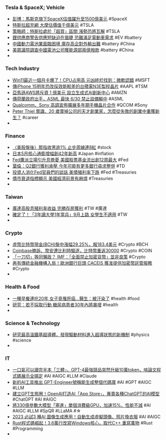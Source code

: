 ### Tesla & SpaceX; Vehicle
- [彭博：馬斯克旗下SpaceX估值躍升至1500億美元](https://m.cnyes.com/news/id/5225815) #SpaceX
- [特斯拉超充網 大摩估價值千億美元](https://ctee.com.tw/news/global/888484.html) #TSLA
- [策略師：特斯拉處於「超買」區間 漲勢恐將瓦解](https://m.cnyes.com/news/id/5225463) #TSLA
- [鋰供應商警告供應短缺迫在眉睫 恐難滿足電動車需求](https://m.cnyes.com/news/id/5225139) #EV #battery
- [中國動力電池業面臨困境 庫存高企對外輸出難](https://www.epochtimes.com/b5/23/6/21/n14020182.htm) #battery #China
- [美眾議院調查中國電池公司獲能源部兩億撥款](https://www.epochtimes.com/b5/23/6/22/n14021059.htm) #battery #China
-
### Tech Industry
- [Win11最近一個月卡爆了！CPU占用高 元凶終於找到：微軟認錯](https://news.xfastest.com/windows/129689/win11-21/) #MSFT
- [傳iPhone 15明年恐改採效能較差的台積電N3E製程晶片](https://news.cnyes.com/news/id/5225819) #AAPL #TSM
- [亞馬遜AWS將斥資 1 億美元 設立生成式AI創新中心](https://m.cnyes.com/news/id/5225405) #AMZN
- [傳荷蘭政府出手，ASML 最快 6/30 禁止設備輸中](https://technews.tw/2023/06/23/asml-china) #ASML
- [Qualcomm、Sony 高調宣佈擴展多年期手機晶片合作](https://chinese.engadget.com/sony-plans-to-keep-making-smartphones-for-at-least-a-few-more-years-153001334.html) #QCOM #Sony
- [Peter Thiel 賞識、20 歲賣掉公司的天才創業家，怎麼從失敗的創業中重獲新生？](https://technews.tw/2023/06/24/james-proud-third-startup-config/) #career
-
### Finance
- [〈美股盤後〉那指收黑逾1% 止步周線連8紅](https://m.cnyes.com/news/id/5225809) #stock
- [日本5月核心通膨增幅創42年新高](https://ctee.com.tw/news/global/888561.html) #Japan #inflation
- [Fed鷹派立場引升息擔憂 美國股票基金流出創12周最大](https://news.cnyes.com/news/id/5225635) #Fed
- [葉倫：Q2銀行獲利承壓 今年可能有更多銀行尋求整併](https://news.cnyes.com/news/id/5225812) #TD
- [投資人消化Fed官員們的談話 美債殖利率下跌](https://news.cnyes.com/news/id/5225584) #Fed #Treasuries
- [債市衰退指標顯示 美國經濟前景有麻煩](https://m.cnyes.com/news/id/5225817) #Treasuries
-
### Taiwan
- [廣達高股息殖利率收益 完勝存房獲利](https://ctee.com.tw/news/stocks/888766.html) #TW #廣達
- [確定了！「3年讀大學1年當兵」9月上路 女學生不適用](https://today.line.me/tw/v2/article/zN9QMDP) #TW
-
### Crypto
- [虛幣比特幣現金(BCH)盤中漲幅29.25%，報183.4美元](https://m.cnyes.com/news/id/5225904) #Crypto #BCH
- [Coinbase勝訴、幣安遭比利時驅逐，比特幣重返30000](https://www.dailyfxasia.com/cn/cmarkets/20230624-24443.html) #Crypto #COIN
- [「一刀切」等同懶政？ IMF：「全面禁止加密貨幣」並非良策](https://blockcast.it/2023/06/23/imf-says-banning-crypto-may-not-be-the-best-approach/) #Crypto
- [再有傳統金融機構入局！歐洲銀行巨頭 CACEIS 獲准提供加密幣託管服務](https://blockcast.it/2023/06/22/caceis-gains-crypto-custody-registration-in-france/) #Crypto
-
### Health & Food
- [一種早餐連吃20年 女子竟罹肝癌…醫生：被汙染了](https://today.line.me/tw/v2/article/EXDZ29O) #health #food
- [研究：若不採取行動 糖尿病患者30年內將暴增](https://today.line.me/tw/v2/article/eLe8KYg) #health
-
### Science & Technology
- [研究最高溫鐵基超導體，發現驅動材料進入超導狀態的新機制](https://technews.tw/2023/06/24/fese-superconductor-nematic-transition/) #physics #science
-
### IT
- [一口氣可以讀完半本「三體」，GPT-4最強競品突然升級10萬token，啃論文程式碼展示全搞定](https://www.techbang.com/posts/106212-after-reading-half-of-the-three-body-problem-at-one-time-the) #AI #AIGC #LLM #Claude
- [新的AI工具推出 GPT-Engineer號稱能生成整個代碼庫](https://m.cnyes.com/news/id/5222518) #AI #GPT #AIGC #LLM
- [建立GPT生態圈！OpenAI打造AI「App Store」，專賣各種ChatGPT的AI模型](https://www.techbang.com/posts/107406-openai-store-ai-models) #ChatGPT #AI #AIGC
- [將330億參數大模型「塞進」單個消費級GPU，加速15%、性能不減](https://www.techbang.com/posts/107011-consumer-gpu-performance) #AI #AIGC #LLM #SpQR #LLaMA #☆
- [2023 必試3 種AI 圖像生成應用！自動生成虛擬頭像、照片換衣服](https://www.perfectcorp.com/zh-tw/consumer/blog/photo-editing/ai-image-generator) #AI #AIGC
- [Rust程式碼崛起！3.6萬行改寫Windows核心，取代C++ 重寫萬物](https://www.techbang.com/posts/106699-ill-get-it-after-the-rest-of-the-article-today-instead-of-c) #Rust #Programming
-
